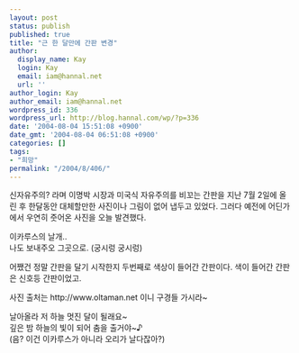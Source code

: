 ```yaml
---
layout: post
status: publish
published: true
title: "근 한 달만에 간판 변경"
author:
  display_name: Kay
  login: Kay
  email: iam@hannal.net
  url: ''
author_login: Kay
author_email: iam@hannal.net
wordpress_id: 336
wordpress_url: http://blog.hannal.com/wp/?p=336
date: '2004-08-04 15:51:08 +0900'
date_gmt: '2004-08-04 06:51:08 +0900'
categories: []
tags:
- "희망"
permalink: "/2004/8/406/"
---
```

<p>신자유주의? 라며 이명박 시장과 미국식 자유주의를 비꼬는 간판을 지난 7월 2일에 올린 후 한달동안 대체할만한 사진이나 그림이 없어 냅두고 있었다. 그러다 예전에 어딘가에서 우연히 줏어온 사진을 오늘 발견했다.</p>
<p>이카루스의 날개..<br />
나도 보내주오 그곳으로. (궁시렁 궁시렁)</p>
<p>어쨌건 정말 간판을 달기 시작한지 두번째로 색상이 들어간 간판이다. 색이 들어간 간판은 신호등 간판이었고.</p>
<p>사진 출처는 http://www.oltaman.net 이니 구경들 가시라~</p>
<p>날아올라 저 하늘 멋진 달이 될래요~<br />
깊은 밤 하늘의 빛이 되어 춤을 출거야~♪<br />
(음? 이건 이카루스가 아니라 오리가 날다잖아?)</p>
